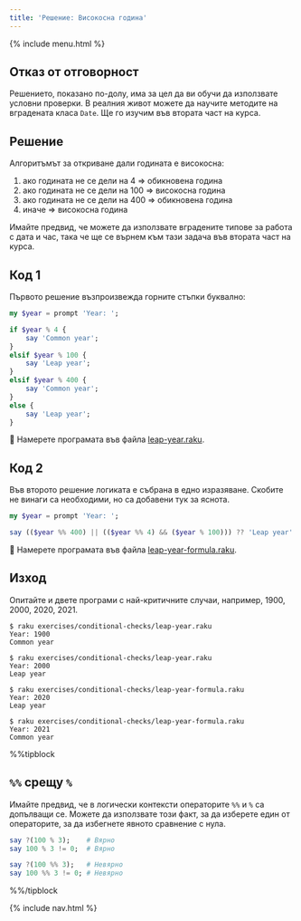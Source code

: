 ```yaml
---
title: 'Решение: Високосна година'
---
```


{% include menu.html %}

## Отказ от отговорност

Решението, показано по-долу, има за цел да ви обучи да използвате условни проверки. В реалния живот можете да научите методите на вградената класа `Date`. Ще го изучим във втората част на курса.

## Решение

Алгоритъмът за откриване дали годината е високосна:

1. ако годината не се дели на 4 => обикновена година
1. ако годината не се дели на 100 => високосна година
1. ако годината не се дели на 400 => обикновена година
1. иначе => високосна година

Имайте предвид, че можете да използвате вградените типове за работа с дата и час, така че ще се върнем към тази задача във втората част на курса.

## Код 1

Първото решение възпроизвежда горните стъпки буквално:

```raku
my $year = prompt 'Year: ';

if $year % 4 {
    say 'Common year';
}
elsif $year % 100 {
    say 'Leap year';
}
elsif $year % 400 {
    say 'Common year';
}
else {
    say 'Leap year';
}
```

🦋 Намерете програмата във файла [leap-year.raku](https://github.com/ash/raku-course/blob/master/exercises/conditional-checks/leap-year.raku).

## Код 2

Във второто решение логиката е събрана в едно изразяване. Скобите не винаги са необходими, но са добавени тук за яснота.

```raku
my $year = prompt 'Year: ';

say (($year %% 400) || (($year %% 4) && ($year % 100))) ?? 'Leap year' !! 'Common year';
```

🦋 Намерете програмата във файла [leap-year-formula.raku](https://github.com/ash/raku-course/blob/master/exercises/conditional-checks/leap-year-formula.raku).

## Изход

Опитайте и двете програми с най-критичните случаи, например, 1900, 2000, 2020, 2021.

```console
$ raku exercises/conditional-checks/leap-year.raku
Year: 1900
Common year

$ raku exercises/conditional-checks/leap-year.raku
Year: 2000
Leap year
```

```console
$ raku exercises/conditional-checks/leap-year-formula.raku
Year: 2020
Leap year

$ raku exercises/conditional-checks/leap-year-formula.raku
Year: 2021
Common year
```

%%tipblock
## `%%` срещу `%`

Имайте предвид, че в логически контексти операторите `%%` и `%` са допълващи се. Можете да използвате този факт, за да изберете един от операторите, за да избегнете явното сравнение с нула.

```raku
say ?(100 % 3);    # Вярно
say 100 % 3 != 0;  # Вярно

say ?(100 %% 3);   # Невярно
say 100 %% 3 != 0; # Невярно
```
%%/tipblock

{% include nav.html %}